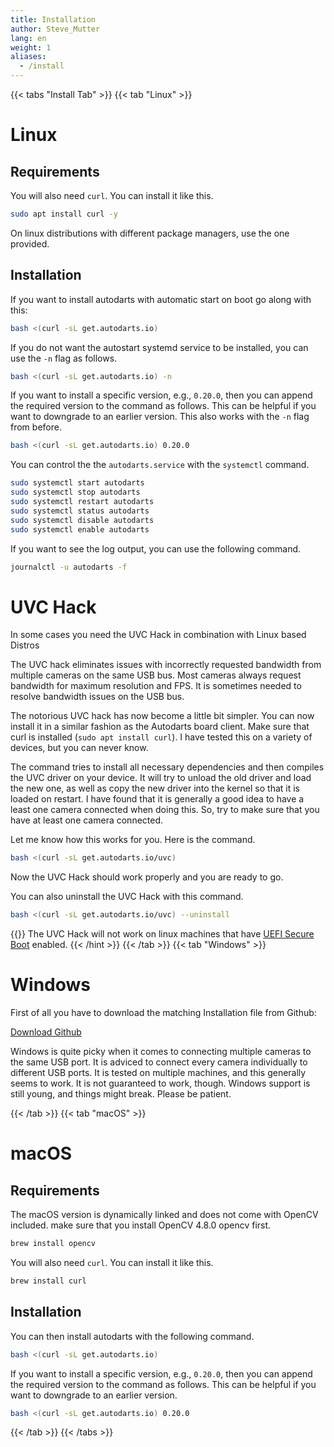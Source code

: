 ```yaml
---
title: Installation
author: Steve_Mutter
lang: en
weight: 1
aliases:
  - /install
---
```


{{< tabs "Install Tab" >}}
{{< tab "Linux" >}}

# Linux

## Requirements

You will also need `curl`.
You can install it like this.

```bash
sudo apt install curl -y
```

On linux distributions with different package managers, use the one provided.

## Installation

If you want to install autodarts with automatic start on boot go along with this:

```bash
bash <(curl -sL get.autodarts.io)
```

If you do not want the autostart systemd service to be installed, you can use the `-n` flag as follows.

```bash
bash <(curl -sL get.autodarts.io) -n
```

If you want to install a specific version, e.g., `0.20.0`, then you can append the required version to the command as follows.
This can be helpful if you want to downgrade to an earlier version.
This also works with the `-n` flag from before.

```bash
bash <(curl -sL get.autodarts.io) 0.20.0
```

You can control the the `autodarts.service` with the `systemctl` command.

```bash
sudo systemctl start autodarts
sudo systemctl stop autodarts
sudo systemctl restart autodarts
sudo systemctl status autodarts
sudo systemctl disable autodarts
sudo systemctl enable autodarts
```

If you want to see the log output, you can use the following command.

```bash
journalctl -u autodarts -f
```

# UVC Hack


In some cases you need the UVC Hack in combination with Linux based Distros

The UVC hack eliminates issues with incorrectly requested bandwidth from multiple cameras on the same USB bus. Most cameras always request bandwidth for maximum resolution and FPS. It is sometimes needed to resolve bandwidth issues on the USB bus.

The notorious UVC hack has now become a little bit simpler. You can now install it in a similar fashion as the Autodarts board client. Make sure that curl is installed (`sudo apt install curl`). I have tested this on a variety of devices, but you can never know.

The command tries to install all necessary dependencies and then compiles the UVC driver on your device. It will try to unload the old driver and load the new one, as well as copy the new driver into the kernel so that it is loaded on restart. I have found that it is generally a good idea to have a least one camera connected when doing this. So, try to make sure that you have at least one camera connected.

Let me know how this works for you. Here is the command.

```bash
bash <(curl -sL get.autodarts.io/uvc)
```

Now the UVC Hack should work properly and you are ready to go.

You can also uninstall the UVC Hack with this command.

```bash
bash <(curl -sL get.autodarts.io/uvc) --uninstall
```

{{<hint type=warning icon=gdoc_info_outline >}}
The UVC Hack will not work on linux machines that have [UEFI Secure Boot](https://wiki.ubuntu.com/UEFI/SecureBoot) enabled.
{{< /hint >}}
{{< /tab >}}
{{< tab "Windows" >}}

# Windows

First of all you have to download the matching Installation file from Github:

[Download Github](https://github.com/autodarts/releases/releases)

Windows is quite picky when it comes to connecting multiple cameras to the same USB port.
It is adviced to connect every camera individually to different USB ports.
It is tested on multiple machines, and this generally seems to work.
It is not guaranteed to work, though.
Windows support is still young, and things might break.
Please be patient.

{{< /tab >}}
{{< tab "macOS" >}}

# macOS

## Requirements

The macOS version is dynamically linked and does not come with OpenCV included.
make sure that you install OpenCV 4.8.0 opencv first.

```bash
brew install opencv
```

You will also need `curl`.
You can install it like this.

```bash
brew install curl
```

## Installation

You can then install autodarts with the following command.

```bash
bash <(curl -sL get.autodarts.io)
```

If you want to install a specific version, e.g., `0.20.0`, then you can append the required version to the command as follows.
This can be helpful if you want to downgrade to an earlier version.

```bash
bash <(curl -sL get.autodarts.io) 0.20.0
```

{{< /tab >}}
{{< /tabs >}}
